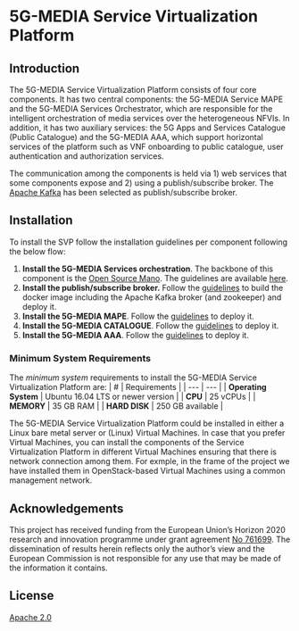 # 5G-MEDIA Service Virtualization Platform

## Introduction

The 5G-MEDIA Service Virtualization Platform consists of four core components.
It has two central components: the 5G-MEDIA Service MAPE and the 5G-MEDIA Services Orchestrator, which are responsible for the intelligent orchestration of media services over the heterogeneous NFVIs. In addition, it has two auxiliary services: the 5G Apps and Services Catalogue (Public Catalogue) and the 5G-MEDIA AAA, which support horizontal services of the platform such as VNF onboarding to public catalogue, user authentication and authorization services. 

The communication among the components is held via 1) web services that some components expose and 2) using a publish/subscribe broker. The [Apache Kafka](https://kafka.apache.org/) has been selected as publish/subscribe broker. 


## Installation

To install the SVP follow the installation guidelines per component following the below flow:
1. **Install the 5G-MEDIA Services orchestration**. The backbone of this component is the [Open Source Mano](https://osm.etsi.org/). The guidelines are available [here](https://osm.etsi.org/wikipub/index.php/OSM_Release_FIVE).
2. **Install the publish/subscribe broker.** Follow the [guidelines](https://github.com/wurstmeister/kafka-docker) to build the docker image including the Apache Kafka broker (and zookeeper) and deploy it. 
3. **Install the 5G-MEDIA MAPE**. Follow the [guidelines](https://github.com/5g-media/mape) to deploy it.
4. **Install the 5G-MEDIA CATALOGUE**. Follow the [guidelines](https://github.com/5g-media/5g-catalogue) to deploy it.
5. **Install the 5G-MEDIA AAA**. Follow the [guidelines](https://github.com/5g-media/5G-MEDIA_AAA) to deploy it.


### Minimum System Requirements

The *minimum system* requirements to install the 5G-MEDIA Service Virtualization Platform are:
| # | Requirements |
| --- | --- |
| **Operating  System** | Ubuntu 16.04 LTS or newer version |
| **CPU** | 25 vCPUs |
| **MEMORY** | 35 GB RAM |
| **HARD DISK** | 250 GB available | 

The 5G-MEDIA Service Virtualization Platform could be installed in either a Linux bare metal server or (Linux) Virtual Machines. In case that you prefer Virtual Machines, you can install the components of the Service Virtualization Platform in different Virtual Machines ensuring that there is network connection among them. For exmple, in the frame of the project we have installed them in OpenStack-based Virtual Machines using a common management network.


## Acknowledgements
This project has received funding from the European Union’s Horizon 2020 research and innovation programme under grant agreement [No 761699](http://www.5gmedia.eu/). The dissemination of results herein reflects only the author’s view and the European Commission is not responsible for any use that may be made 
of the information it contains.

## License
[Apache 2.0](LICENSE.md)